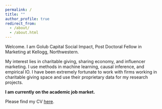 ```yaml
---
permalink: /
title: ""
author_profile: true
redirect_from: 
  - /about/
  - /about.html
---
```


Welcome. I am Golub Capital Social Impact, Post Doctoral Fellow in Marketing at Kellogg, Northwestern. 

My interest lies in charitable giving, sharing economy, and influencer marketing. I use methods in machine learning, causal inference, and empirical IO. 
I have been extremely fortunate to work with firms working in charitable giving space and use their proprietary data for my research projects.

**I am currently on the academic job market.**

Please find my CV [here](http://docs.google.com/gview?url=https://raw.githubusercontent.com/abhirish/abhirish.github.io/master/_pages/CV_Abhishek_Rishabh.pdf). 


